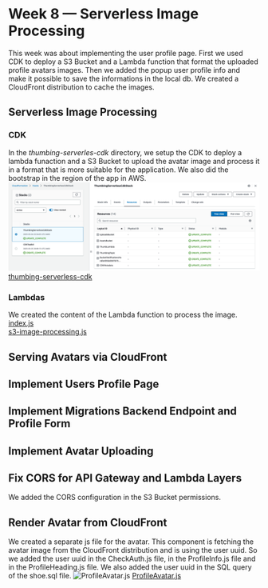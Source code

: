 # Week 8 — Serverless Image Processing
This week was about implementing the user profile page. First we used CDK to deploy a S3 Bucket and a Lambda function that format the uploaded profile avatars images. Then we added the popup user profile info and make it possible to save the informations in the local db. We created a CloudFront distribution to cache the images. 

## Serverless Image Processing
### CDK 
In the *thumbing-serverles-cdk* directory, we setup the CDK to deploy a lambda funaction and a S3 Bucket to upload the avatar image and process it in a format that is more suitable for the application. We also did the bootstrap in the region of the app in AWS.
![Stacks](/journal/assets/Bootstrap+Stack1_w8.png "Stacks")
[thumbing-serverless-cdk](https://github.com/CFelt22/aws-bootcamp-cruddur-2023/tree/main/thumbing-serverless-cdk)
### Lambdas
We created the content of the Lambda function to process the image.  
[index.js](https://github.com/CFelt22/aws-bootcamp-cruddur-2023/blob/main/aws/lambdas/process-images/index.js)  
[s3-image-processing.js](https://github.com/CFelt22/aws-bootcamp-cruddur-2023/blob/91138bc94c91a62ebd392ce0d686412c3d608e62/aws/lambdas/process-images/s3-image-processing.js)



## Serving Avatars via CloudFront

## Implement Users Profile Page

## Implement Migrations Backend Endpoint and Profile Form

## Implement Avatar Uploading

## Fix CORS for API Gateway and Lambda Layers
We added the CORS configuration in the S3 Bucket permissions.

## Render Avatar from CloudFront
We created a separate js file for the avatar. This component is fetching the avatar image from the CloudFront distribution and is using the user uuid. So we added the user uuid in the CheckAuth.js file, in the ProfileInfo.js file and in the ProfileHeading.js file. We also added the user uuid in the SQL query of the shoe.sql file.
![ProfileAvatar.js](/journal/assets-ProfileAvatar1-w8.png "ProfileAvatar.js")
[ProfileAvatar.js](https://github.com/CFelt22/aws-bootcamp-cruddur-2023/blob/d3c019f993c617e53e2d16add6728b2eb4af0fd1/frontend-react-js/src/components/ProfileAvatar.js)
